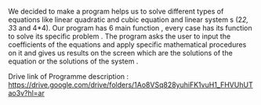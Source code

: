 We decided to make a program helps us to solve different types of equations like linear quadratic and cubic equation and linear system s (2*2, 3*3 and 4*4).
Our program has 6 main function , every case has its function to solve its specific problem .
The program asks the user to input the coefficients of the equations and apply specific mathematical procedures on it and gives us results on the screen which are the solutions of the equation or the solutions of the system .

Drive link of Programme description : https://drive.google.com/drive/folders/1Ao8VSq828yuhiFK1vuH1_FHVUhUTao3v?hl=ar
